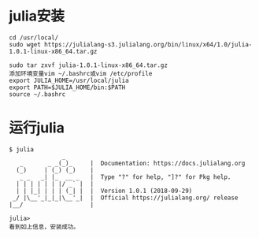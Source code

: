 # julia安装
    cd /usr/local/
    sudo wget https://julialang-s3.julialang.org/bin/linux/x64/1.0/julia-1.0.1-linux-x86_64.tar.gz

    sudo tar zxvf julia-1.0.1-linux-x86_64.tar.gz
    添加环境变量vim ~/.bashrc或vim /etc/profile
    export JULIA_HOME=/usr/local/julia
    export PATH=$JULIA_HOME/bin:$PATH
    source ~/.bashrc
# 运行julia
    $ julia 
                   _
       _       _ _(_)_     |  Documentation: https://docs.julialang.org
      (_)     | (_) (_)    |
       _ _   _| |_  __ _   |  Type "?" for help, "]?" for Pkg help.
      | | | | | | |/ _` |  |
      | | |_| | | | (_| |  |  Version 1.0.1 (2018-09-29)
     _/ |\__'_|_|_|\__'_|  |  Official https://julialang.org/ release
    |__/                   |

    julia> 
    看到如上信息，安装成功。
